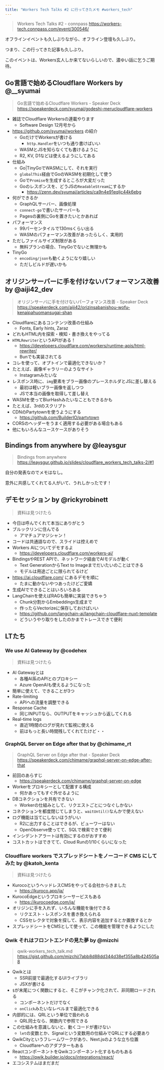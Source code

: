 ```yaml
---
title: "Workers Tech Talks #2 に行ってきたメモ #workers_tech"
---
```


> Workers Tech Talks #2 - connpass
> https://workers-tech.connpass.com/event/300546/

オフラインイベントも久しぶりながら、オフライン登壇も久しぶり。

つまり、この行ってきた記事も久しぶり。

このイベントは、Workers玄人しか来てないらしいので、濃ゆい話に乞うご期待。

## Go言語で始めるCloudflare Workers by @__syumai

> Go言語で始めるCloudflare Workers - Speaker Deck
> https://speakerdeck.com/syumai/godeshi-merucloudflare-workers

- 雑誌でCloudflare Workersの連載やります
  - Software Design 12月号から
- https://github.com/syumai/workers の紹介
  - GoだけでWorkersが書ける
    - `http.Handler`をいつも通り書けばいい
  - WASMとJSを知らなくても書けるように
  - R2, KV, D1などは使えるようにしてある
- 仕組み
  - Go|TinyGoでWASMにして、それを実行
  - `globalThis`経由でGoのWASMを初期化して使う
  - Goで`Promise`を生成するところが大変だった
  - Goのレスポンスを、どうJSの`ReadableStream`にするか
    - https://zenn.dev/syumai/articles/ca9n4e91eqljc44k6ebg
- 何ができるか
  - GraphQLサーバー、画像処理
  - `connect-go`で書いたサーバーも
  - Pagesの裏側にGoを置きたいとかあれば
- パフォーマンス
  - 99パーセンタイルで130msくらい出る
  - WASMのパフォーマンス改善があったらしく、実用的
- ただしファイルサイズ制限がある
  - 無料プランの場合、TinyGoでないと無理かも
- TinyGo
  - `encoding/json`も動くようになり嬉しい
  - ただしビルドが遅いかも

## オリジンサーバーに手を付けないパフォーマンス改善 by @aiji42_dev

> オリジンサーバに手を付けないパーフォマンス改善 - Speaker Deck
> https://speakerdeck.com/aiji42/orizinsabanishou-wofu-kenaipahuomansugai-shan

- Cloudflareにあるコンテンツ改善の仕組み
  - Fonts, Early hints, Zaraz
- どれもHTML内を探索・検知・書き換えをやってる
- `HTMLRewriter`というAPIがある！
  - https://developers.cloudflare.com/workers/runtime-apis/html-rewriter/
  - Bunでも実装されてる
- コレを使って、オプトインで最適化できないか？
- たとえば、画像ギャラリーのようなサイト
  - Instagramみたいな
- レスポンス時に、`img`要素をブラー画像のプレースホルダとJSに差し替える
  - 最初は軽いブラー画像を返しつつ
  - JSで本当の画像を取得して差し替え
- WASMを使ってBlurHashみたいなこともできるかも
- たとえば、3rdのスクリプト
- CDNのPartytownを使うようにする
  - https://github.com/BuilderIO/partytown
- CORSのヘッダーをうまく適用する必要がある場合もある
- 他にもいろんなユースケースがありそう

## Bindings from anywhere by @leaysgur

> Bindings from anywhere
> https://leaysgur.github.io/slides/cloudflare_workers_tech_talks-2/#1

自分の発表なのでメモはなし。

意外に共感してくれてる人がいて、うれしかったです！

## デモセッション by @rickyrobinett

> 資料は見つけたら

- 今日は呼んでくれて本当にありがとう
- ブルックリンに住んでる
  - アマチュアマジシャン！
- コードは共通語なので、スライドは控えめで
- Workers AIについてデモするよ
  - https://developers.cloudflare.com/workers-ai/
- BindingsやREST APIで、ネットワーク経由でAIモデルが動く
  - Text GenerationからText to Imageまでだいたいのことはできる
  - モデルは用途ごとに限られてるけど
- https://ai.cloudflare.com/ にあるデモを順に
  - たまに動かないやつあったけどご愛嬌
- 生成AIでできることはいろいろある
- LangChainを使えばRAGも簡単に実装できちゃう
  - Chunk分割からEmbeddings生成まで
  - 作ったらVectorizeに保存しておけばいい
  - https://github.com/langchain-ai/langchain-cloudflare-nuxt-template
  - どういうやり取りをしたのかまでトレースできて便利

## LTたち
### We use AI Gateway by @codehex

> 資料は見つけたら

- AI Gatewayとは
  - 各種AI系のAPIとのプロキシー
  - Azure OpenAIも使えるようになった
- 簡単に使えて、できることが3つ
- Rate-limiting
  - APIへの流量を調整できる
- Response Cache
  - 同じINPUTなら、OUTPUTをキャッシュから返してくれる
- Real-time logs
  - 直近1時間のログが見れて監視に使える
  - 前はもっと長い時間残してくれてたけど・・ 

### GraphQL Server on Edge after that by @chimame_rt

> GraphQL Server on Edge after that - Speaker Deck
> https://speakerdeck.com/chimame/graphql-server-on-edge-after-that

- 前回のあらすじ
  - https://speakerdeck.com/chimame/graphql-server-on-edge
- Workerをプロキシーとして配置する構成
  - 何かあってもすぐ外せるように
- DBコネクションを共有できない
  - Workerの仕組みとして、リクエストごとにつなぐしかない
- コネクションを都度閉じてしまうと、`waitUntil()`なんかで使えない
- ログ機能は当てにしないほうがいい
  - R2に出力することはできるが、ビューワーはない
  - OpenObserve使ってて、SQLで検索できて便利
- インシデントアラートは有効にするのがおすすめ
- コストカットはできてて、Cloud Runの1/10くらいになった

### Cloudflare workers でスプレッドシートをノーコード CMS にしてみた by @katoh_kenta

> 資料は見つけたら

- KurocoというヘッドレスCMSをやってる会社からきました
  - https://kuroco.app/ja/
- KurocoEdgeというプロキシーサービスもある
  - https://kurocoedge.com/ja/
- オリジンに手を入れず、いろんな機能を後付できる
  - リクエスト・レスポンスを書き換えられる
  - CSSセレクタで対象を探して、表示内容を追加するとか置換するとか
- スプレッドシートをCMSとして使って、この機能を管理できるようにした


### Qwik それはフロントエンドの見た夢 by @mizchi

> qwik-workers_tech_talk.md
> https://gist.github.com/mizchi/7abb8d88dd344d38ef355a8b424505a8

- Qwikとは
  - SSR前提で最適化するUIライブラリ
  - JSXが書ける
- `$`が末尾につく関数にすると、そこがチャンク化されて、非同期ロードされる
  - コンポーネントだけでなく
  - `onClick`みたいなレベルまで最適化できる
- 内部的には、QRLという単位で扱われる
  - QRL同士なら、関数内で参照できる
- この仕組みを意識しないと、動くコードが書けない
  - `let`の変数とか、Signalという変数用の仕組みでQRLにする必要あり
- QwikCityというフレームワークがあり、Next.jsのような立ち位置
  - Cloudflareへのアダプターもある
- ReactコンポーネントをQwikコンポーネント化するものもある
  - https://qwik.builder.io/docs/integrations/react/
- エコシステムはまだまだ

